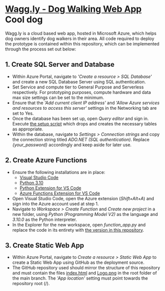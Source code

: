 # [Wagg.ly - Dog Walking Web App](https://delightful-coast-0d5ddf203.5.azurestaticapps.net/) Cool dog

Wagg.ly is a cloud based web app, hosted in Microsoft Azure, which helps dog owners identify dog walkers in their area. All code required to deploy the prototype  is contained within this repository, which can be implemented through the process set out below:

## 1. Create SQL Server and Database

- Within Azure Portal, navigate to *'Create a resource > SQL Database'* and create a new SQL Database Server using SQL authentication.
- Set Service and compute tier to General Purpose and Serverless respectively. For prototyping purposes, compute hardware and data max size settings can be set to the minimum.
- Ensure that the *'Add current client IP address'* and *'Allow Azure services and resources to access this server'* settings in the Networking tab are set to Yes.
- Once the database has been set up, open *Query editor* and sign in. Execute [the setup script](/sqlserver/setup.sql) which drops and creates the necessary tables as appropriate.
- Within the database, navigate to *Settings > Connection strings* and copy the connection string titled *ADO.NET (SQL authentication)*. Replace *{your_password}* accordingly and keep aside for later use.

## 2. Create Azure Functions
- Ensure the following installations are in place:  
  - [Visual Studio Code](https://code.visualstudio.com/)
  - [Python 3.10](https://www.python.org/downloads/release/python-3100/)
  - [Python Extension for VS Code](https://marketplace.visualstudio.com/items?itemName=ms-python.python)
  - [Azure Functions Extension for VS Code](https://marketplace.visualstudio.com/items?itemName=ms-azuretools.vscode-azurefunctions)
- Open Visual Studio Code, open the Azure extension (*Shift+Alt+A*) and sign into the Azure account used at step 1.
- Navigate to *Workspace > Create Function* and *Create new project* in a new folder, using *Python (Programming Model V2)* as the language and *3.10.0* as the Python interpreter.
- In the Explorer for the new workspace, open *function_app.py* and replace the code in its entirety with [the version in this repository](functions/function_app.py).

## 3. Create Static Web App

- Within Azure Portal, navigate to *Create a resource > Static Web App* to create a Static Web App using GitHub as the deployment source.
- The GitHub repository used should mirror the structure of this repository and must contain the files [index.html](index.html) and [Logo.png](Logo.png) in the root folder of the main branch. The *'App location'* setting must point towards the repository root (/). 
